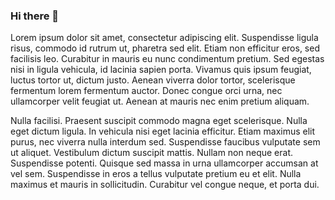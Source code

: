 ### Hi there 👋

<!--
[![Anurag's GitHub stats](https://github-readme-stats.vercel.app/api?username=FylSanya&show_icons=true&theme=dark)](https://github.com/anuraghazra/github-readme-stats)
-->

<!-- [![Top Langs](https://github-readme-stats.vercel.app/api/top-langs/?username=FylSanya)](https://github.com/anuraghazra/github-readme-stats) -->

Lorem ipsum dolor sit amet, consectetur adipiscing elit. Suspendisse ligula risus, commodo id rutrum ut, pharetra sed elit. Etiam non efficitur eros, sed facilisis leo. Curabitur in mauris eu nunc condimentum pretium. Sed egestas nisi in ligula vehicula, id lacinia sapien porta. Vivamus quis ipsum feugiat, luctus tortor ut, dictum justo. Aenean viverra dolor tortor, scelerisque fermentum lorem fermentum auctor. Donec congue orci urna, nec ullamcorper velit feugiat ut. Aenean at mauris nec enim pretium aliquam.

Nulla facilisi. Praesent suscipit commodo magna eget scelerisque. Nulla eget dictum ligula. In vehicula nisi eget lacinia efficitur. Etiam maximus elit purus, nec viverra nulla interdum sed. Suspendisse faucibus vulputate sem ut aliquet. Vestibulum dictum suscipit mattis. Nullam non neque erat. Suspendisse potenti. Quisque sed massa in urna ullamcorper accumsan at vel sem. Suspendisse in eros a tellus vulputate pretium eu et elit. Nulla maximus et mauris in sollicitudin. Curabitur vel congue neque, et porta dui.


<!--
**FylSanya/FylSanya** is a ✨ _special_ ✨ repository because its `README.md` (this file) appears on your GitHub profile.

Here are some ideas to get you started:

- 🔭 I’m currently working on ...
- 🌱 I’m currently learning ...
- 👯 I’m looking to collaborate on ...
- 🤔 I’m looking for help with ...
- 💬 Ask me about ...
- 📫 How to reach me: ...
- 😄 Pronouns: ...
- ⚡ Fun fact: ...
-->
